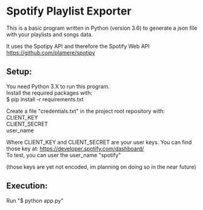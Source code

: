 # Spotify Playlist Exporter

This is a basic program written in Python (version 3.6) to generate a json file with your playlists and songs data.<br />

It uses the Spotipy API and therefore the Spotify Web API<br />
https://github.com/plamere/spotipy<br />

## Setup:
 
You need Python 3.X to run this program.<br />
Install the required packages with: <br />
    $ pip install -r requirements.txt<br />

Create a file "credentials.txt" in the project root repository with:<br />
    CLIENT_KEY<br />
    CLIENT_SECRET<br />
    user_name<br />

Where CLIENT_KEY and CLIENT_SECRET are your user keys. You can find those key at: https://developer.spotify.com/dashboard/<br />
To test, you can user the user_name "spotify"<br />

(those keys are yet not encoded, im planning on doing so in the near future)<br />

## Execution:

Run "$ python app.py"<br />

